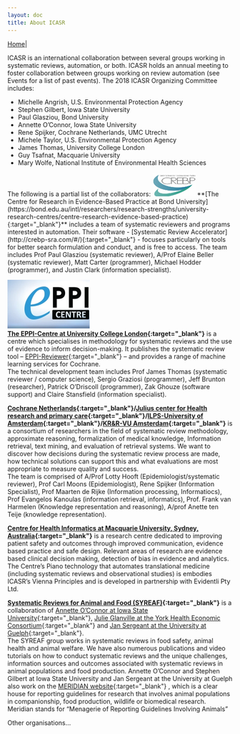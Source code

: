 ```yaml
---
layout: doc
title: About ICASR
---
```

[Home](index.md)|  

ICASR is an international collaboration between several groups working in systematic reviews, automation, or both. ICASR holds an annual meeting to foster collaboration between groups working on review automation (see Events for a list of past events).
The 2018 ICASR Organizing Committee includes:  
<ul>
<li>Michelle Angrish, U.S. Environmental Protection Agency</li>
<li>Stephen Gilbert, Iowa State University</li>
<li>Paul Glasziou, Bond University</li>
<li>Annette O’Connor, Iowa State University</li>
<li>Rene Spijker, Cochrane Netherlands, UMC Utrecht</li>
<li>Michele Taylor, U.S. Environmental Protection Agency</li>
<li>James Thomas, University College London</li>
<li>Guy Tsafnat, Macquarie University</li>
<li>Mary Wolfe, National Institute of Environmental Health Sciences</li>
  </ul>
The following is a partial list of the collaborators:  
  
<img src="https://github.com/icasr/icasr.github.io/blob/master/images/CREBP_LogoColour2.jpg" width="96">
**[The Centre for Research in Evidence-Based Practice at Bond University](https://bond.edu.au/intl/researchers/research-strengths/university-research-centres/centre-research-evidence-based-practice){:target="_blank"}** includes a team of systematic reviewers and programs interested in automation. Their software - [Systematic Review Accelerator](http://crebp-sra.com/#/){:target="_blank"}  - focuses particularly on tools for better search formulation and conduct, and is free to access.  
The team includes Prof Paul Glasziou (systematic reviewer), A/Prof Elaine Beller (systematic reviewer), Matt Carter (programmer), Michael Hodder (programmer), and Justin Clark (information specialist).  
  
  
![alt text](https://github.com/icasr/icasr.github.io/blob/master/images/eppi_logo.jpg)  
**[The EPPI-Centre at University College London](http://eppi.ioe.ac.uk/cms/){:target="_blank"}** is a centre which specialises in methodology for systematic reviews and the use of evidence to inform decision-making. It publishes the systematic review tool – [EPPI-Reviewer](https://eppi.ioe.ac.uk/cms/Default.aspx?alias=eppi.ioe.ac.uk/cms/er4){:target="_blank"} – and provides a range of machine learning services for Cochrane.  
The technical development team includes Prof James Thomas (systematic reviewer / computer science), Sergio Graziosi (programmer), Jeff Brunton (researcher), Patrick O’Driscoll (programmer), Zak Ghouze (software support) and Claire Stansfield (information specialist).

**[Cochrane Netherlands](https://netherlands.cochrane.org/){:target="_blank"}/[Julius center for Health research and primary care](http://portal.juliuscentrum.nl/en-us/home.aspx){:target="_blank"}/[ILPS-University of Amsterdam](http://ilps.science.uva.nl/){:target="_blank"}/[KR&R-VU Amsterdam](https://krr.cs.vu.nl/){:target="_blank"}** is a consortium of researchers in the field of systematic review methodology, approximate reasoning, formalization of medical knowledge, Information retrieval, text mining, and evaluation of retrieval systems. We want to discover how decisions during the systematic review process are made, how technical solutions can support this and what evaluations are most appropriate to measure quality and success.  
The team is comprised of A/Prof Lotty Hooft (Epidemiologist/systematic reviewer), Prof Carl Moons (Epidemiologist), Rene Spijker (Information Specialist), Prof Maarten de Rijke (Information processing, Informatiocs), Prof Evangelos Kanoulas (information retrieval, informatics), Prof. Frank van Harmelen (Knowledge representation and reasoning), A/prof  Anette ten Teije (knowledge representation).

**[Centre for Health Informatics at Macquarie University, Sydney, Australia](https://www.mq.edu.au/research/research-centres-groups-and-facilities/healthy-people/centres/australian-institute-of-health-innovation/aihi-research-centres/health-informatics){:target="_blank"}** is a research centre dedicated to improving patient safety and outcomes through improved communication, evidence based practice and safe design. Relevant areas of research are evidence based clinical decision making, detection of bias in evidence and analytics. The Centre’s Piano technology that automates translational medicine (including systematic reviews and observational studies) is embodies ICASR’s Vienna Principles and is developed in partnership with Evidentli Pty Ltd. 
  
**[Systematic Reviews for Animal and Food (SYREAF)](http://www.syreaf.org){:target="_blank"}** is a collaboration of [Annette O’Connor at Iowa State University](https://vetmed.iastate.edu/users/oconnor){:target="_blank"}, [Julie Glanville at the York Health Economic Consortium](http://www.yhec.co.uk/yhec/meet-the-team/julie-glanville/){:target="_blank"} and [Jan Sergeant at the University at Guelph](https://experts.uoguelph.ca/jan-sargeant){:target="_blank"}.  
The SYREAF group works in systematic reviews in food safety, animal health and animal welfare. We have also numerous publications and video tutorials on how to conduct systematic reviews and the unique challenges, information sources and outcomes associated with systematic reviews in animal populations and food production.  Annette O’Connor and Stephen Gilbert at Iowa State University and Jan Sergeant at the University at Guelph also work on the [MERIDIAN website](https://meridian.cvm.iastate.edu.){:target="_blank"} , which is a clear house for reporting guidelines for research that involves animal populations in companionship, food production, wildlife or biomedical research. Meridian stands for “Menagerie of Reporting Guidelines Involving Animals”  
  
Other organisations…
